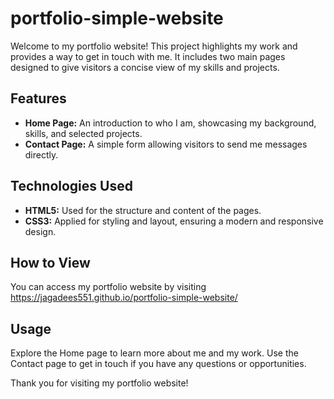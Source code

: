 # portfolio-simple-website

Welcome to my portfolio website! This project highlights my work and provides a way to get in touch with me. It includes two main pages designed to give visitors a concise view of my skills and projects.

## Features

- **Home Page:** An introduction to who I am, showcasing my background, skills, and selected projects.
- **Contact Page:** A simple form allowing visitors to send me messages directly.

## Technologies Used

- **HTML5:** Used for the structure and content of the pages.
- **CSS3:** Applied for styling and layout, ensuring a modern and responsive design.

## How to View

You can access my portfolio website by visiting https://jagadees551.github.io/portfolio-simple-website/

## Usage

Explore the Home page to learn more about me and my work. Use the Contact page to get in touch if you have any questions or opportunities.

Thank you for visiting my portfolio website!
